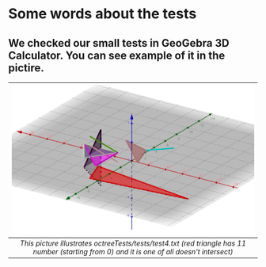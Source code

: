 # Some words about the tests

## We checked our small tests in GeoGebra 3D Calculator. You can see example of it in the pictire.

| ![Screenshot](../pics/test4.png) |
| :--: |
| *This picture illustrates octreeTests/tests/test4.txt (red triangle has 11 number (starting from 0) and it is one of all doesn't intersect)* |
